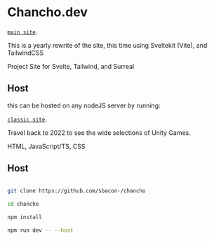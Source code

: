 # Chancho.dev
 

 
[`main site`](https://chancho.dev).
 

This is a yearly rewrite of the site, this time using Sveltekit (Vite), and TailwindCSS
 

Project Site for Svelte, Tailwind, and Surreal
 

 

## Host
 


 

this can be hosted on any nodeJS server by running:
 

[`classic site`](https://chancho.dev/classics).
 

Travel back to 2022 to see the wide selections of Unity Games.
 

HTML, JavaScript/TS, CSS
 

 

## Host
 
```bash
 
git clone https://github.com/sbacon-/chancho
 
cd chancho
 
npm install
 
npm run dev -- --host
 
```
